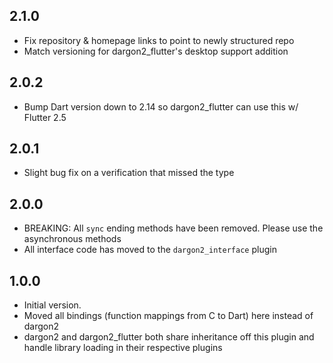 ## 2.1.0
- Fix repository & homepage links to point to newly structured repo
- Match versioning for dargon2_flutter's desktop support addition

## 2.0.2
- Bump Dart version down to 2.14 so dargon2_flutter can use this w/ Flutter 2.5

## 2.0.1
- Slight bug fix on a verification that missed the type 

## 2.0.0
- BREAKING: All `sync` ending methods have been removed. Please use the asynchronous methods
- All interface code has moved to the `dargon2_interface` plugin

## 1.0.0

- Initial version.
- Moved all bindings (function mappings from C to Dart) here instead of dargon2
- dargon2 and dargon2_flutter both share inheritance off this plugin and handle library loading in their respective plugins
